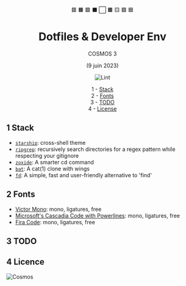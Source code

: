 <div align="center">

🟥
🟧
🟩
⬛
⬜
🟫
🟨
🟪
🟦

# Dotfiles & Developer Env

COSMOS 3

(9 juin 2023)

![Lint](https://github.com/nzaero/cosmos3-unix-dev-conf/blob/main/__DOC__/1-img/icon/badge-lint-passing.svg)

1 - [Stack](#stack)  
2 - [Fonts](#fonts)  
3 - [TODO](#todo)  
4 - [License](#license)

</div>
  
## 1 Stack

- [`starship`](https://starship.rs/): cross-shell theme
- [`ripgrep`](https://github.com/BurntSushi/ripgrep): recursively search directories for a regex pattern while respecting your gitignore
- [`zoxide`](https://github.com/ajeetdsouza/zoxide): A smarter cd command
- [`bat`](https://github.com/sharkdp/bat): A cat(1) clone with wings
- [`fd`](https://github.com/sharkdp/fd): A simple, fast and user-friendly alternative to 'find'

## 2 Fonts

- [Victor Mono](https://rubjo.github.io/victor-mono/): mono, ligatures, free
- [Microsoft's Cascadia Code with Powerlines](https://github.com/microsoft/cascadia-code): mono, ligatures, free
- [Fira Code](https://github.com/tonsky/FiraCode): mono, ligatures, free

## 3 TODO

## 4 Licence

![Cosmos](https://github.com/nzaero/cosmos3-unix-dev-conf/blob/main/__DOC__/1-img/1cosmos.webp)
